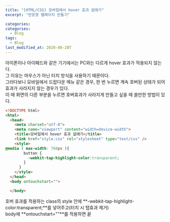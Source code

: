 ```yaml
---
title: "[HTML/CSS] 모바일에서 hover 효과 없애기"
excerpt: "반응형 웹페이지 만들기"

categories:
categories:
  - Blog
tags:
  - Blog
last_modified_at: 2020-08-28T
---
```


아이폰이나 아이패드와 같은 기기에서는 PC와는 다르게 hover 효과가 적용되지 않는다.  
그 이유는 마우스가 아닌 터치 방식을 사용하기 때문이다.  
그러다보니 모바일에서 드랍다운 메뉴 같은 경우, 한 번 누르면 계속 호버된 상태가 되어 효과가 사라지지 않는 경우가 있다.  
이 때 화면의 다른 부분을 누르면 호버효과가 사라지게 만들고 싶을 때 쓸만한 방법이 있다.
```html
<!DOCTYPE html>
<html>
  <head>
    <meta charset="utf-8">
    <meta name="viewport" content="width=device-width">
    <title>모바일에서 hover 효과 없애기</title>
    <link href="style.css" rel="stylesheet" type="text/css" />
    <style>
@media ( max-width: 768px ){
        button {
          -webkit-tap-highlight-color:transparent;
        }
      }
    </style>
  </head>
  <body ontouchstart="">

  </body>
  ```
  호버 효과를 적용하는 class의 style 안에 **-webkit-tap-highlight-color:transparent;**를 넣어주고(터치 시 탭효과 제거)  
  body에 **ontouchstart=""**를 적용하면 끝